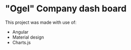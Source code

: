 # "Ogel" Company dash board

This project was made with use of:

- Angular
- Material design
- Charts.js


